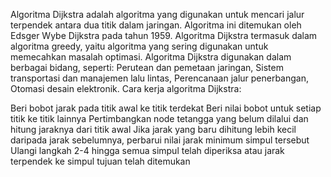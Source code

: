 Algoritma Dijkstra adalah algoritma yang digunakan untuk mencari jalur terpendek antara dua titik dalam jaringan. Algoritma ini ditemukan oleh Edsger Wybe Dijkstra pada tahun 1959. 
Algoritma Dijkstra termasuk dalam algoritma greedy, yaitu algoritma yang sering digunakan untuk memecahkan masalah optimasi. 
Algoritma Dijkstra digunakan dalam berbagai bidang, seperti: Perutean dan pemetaan jaringan, Sistem transportasi dan manajemen lalu lintas, Perencanaan jalur penerbangan, Otomasi desain elektronik. 
Cara kerja algoritma Dijkstra:

Beri bobot jarak pada titik awal ke titik terdekat 
Beri nilai bobot untuk setiap titik ke titik lainnya 
Pertimbangkan node tetangga yang belum dilalui dan hitung jaraknya dari titik awal 
Jika jarak yang baru dihitung lebih kecil daripada jarak sebelumnya, perbarui nilai jarak minimum simpul tersebut 
Ulangi langkah 2-4 hingga semua simpul telah diperiksa atau jarak terpendek ke simpul tujuan telah ditemukan 
